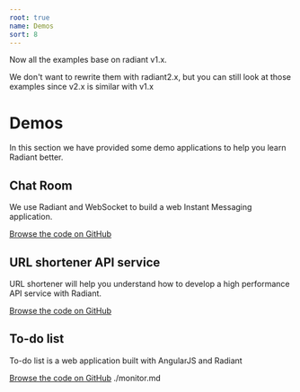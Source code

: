 ```yaml
---
root: true
name: Demos
sort: 8
---
```


Now all the examples base on radiant v1.x.

We don't want to rewrite them with radiant2.x, but you can still look at those examples since v2.x is similar with v1.x

# Demos
In this section we have provided some demo applications to help you learn Radiant better.

## Chat Room
We use Radiant and WebSocket to build a web Instant Messaging application.

[Browse the code on GitHub](https://github.com/radiant/samples/tree/master/WebIM)

## URL shortener API service
URL shortener will help you understand how to develop a high performance API service with Radiant.

[Browse the code on GitHub](https://github.com/radiant/samples/tree/master/shorturl)

## To-do list
To-do list is a web application built with AngularJS and Radiant

[Browse the code on GitHub](https://github.com/radiant/samples/tree/master/todo)
./monitor.md
